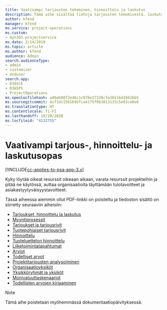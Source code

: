 ```yaml
---
title: Vaativampi tarjousten tekeminen, hinnoittelu ja laskutus
description: Tämä aihe sisältää tietoja tarjousten tekemisestä, laskutuksesta ja hinnoittelusta Project Service Automationissa.
author: kfend
manager: kfend
ms.service: project-operations
ms.custom:
- dyn365-projectservice
ms.date: 2/14/2019
ms.topic: article
ms.author: kfend
audience: Admin
search.audienceType:
- admin
- customizer
- enduser
search.app:
- D365CE
- D365PS
- ProjectOperations
ms.openlocfilehash: a40eb80f2e46c1c976e27320cfa30116d19426b5
ms.sourcegitcommit: 4cf1dc1561b92fca4175f0b3813133c5e63ce8e6
ms.translationtype: HT
ms.contentlocale: fi-FI
ms.lasthandoff: 10/28/2020
ms.locfileid: "4132755"
---
```

# <a name="advanced-quoting-pricing-and-billing-guide"></a>Vaativampi tarjous-, hinnoittelu- ja laskutusopas

[!INCLUDE[cc-applies-to-psa-app-3.x](../../includes/cc-applies-to-psa-app-3x.md)]

Kyky löytää oikeat resurssit oikeaan aikaan, varata resurssit projekteihin ja pitää ne käytössä, auttaa organisaatioita täyttämään tulotavoitteet ja asiakastyytyväisyystavoitteet. 

Tässä aiheessa aiemmin ollut PDF-linkki on poistettu ja tiedoston sisältö on siirretty seuraaviin aiheisiin:

- [Tarjoukset, hinnoittelu ja laskutus](../quote-bill-price.md)
- [Myyntiprosessit](../basic-sales-process.md)
- [Tarjoukset ja tarjousrivit](../basic-quote-lines.md)
- [Tuotepohjaiset tarjousrivit](../product-based-quote-lines.md)
- [Hinnoittelu](../basic-pricing.md)
- [Tuoteluettelon hinnoittelu](../product-catalog-pricing.md)
- [Liiketoimintatapahtumat](../basic-business-transactions.md)
- [Arviot](../estimates.md)
- [Todelliset arvot](../actuals.md)
- [Projektitarjousten analysoiminen](../basic-analyzing-quotes.md)
- [Organisaatioyksiköt](../advanced-organizational.md)
- [Yksikköryhmät ja yksiköt](../advanced-units.md)
- [Monivaluuttaskenaariot](../advanced-currency.md)
- [Todellisten arvojen kirjaaminen](../advanced-actuals.md)

> [!NOTE]
> Tämä aihe poistetaan myöhemmässä dokumentaatiopäivityksessä. 
